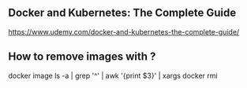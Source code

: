 ## Docker and Kubernetes: The Complete Guide  
https://www.udemy.com/docker-and-kubernetes-the-complete-guide/

## How to remove images with <none>?
docker image ls -a | grep '^<none>' | awk '{print $3}' | xargs docker rmi
